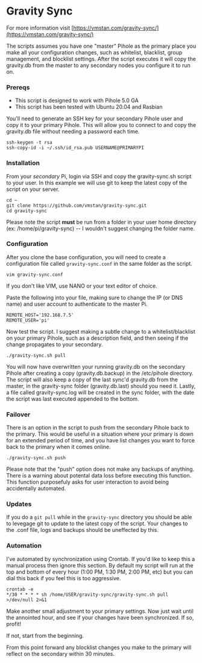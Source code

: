 # Gravity Sync

For more information visit [https://vmstan.com/gravity-sync/](https://vmstan.com/gravity-sync/)

The scripts assumes you have one "master" Pihole as the primary place you make all your configuration changes, such as whitelist, blacklist, group management, and blocklist settings. After the script executes it will copy the gravity.db from the master to any secondary nodes you configure it to run on.

### Prereqs

- This script is designed to work with Pihole 5.0 GA
- This script has been tested with Ubuntu 20.04 and Rasbian

You'll need to generate an SSH key for your secondary Pihole user and copy it to your primary Pihole. This will allow you to connect to and copy the gravity.db file without needing a password each time.

```
ssh-keygen -t rsa
ssh-copy-id -i ~/.ssh/id_rsa.pub USERNAME@PRIMARYPI
```

### Installation

From your *secondary* Pi, login via SSH and copy the gravity-sync.sh script to your user. In this example we will use git to keep the latest copy of the script on your server.

```
cd ~
git clone https://github.com/vmstan/gravity-sync.git
cd gravity-sync
```

Please note the script **must** be run from a folder in your user home directory (ex: /home/pi/gravity-sync) -- I wouldn't suggest changing the folder name.

### Configuration

After you clone the base configuration, you will need to create a configuration file called `gravity-sync.conf` in the same folder as the script.

```
vim gravity-sync.conf
```

If you don't like VIM, use NANO or your text editor of choice.

Paste the following into your file, making sure to change the IP (or DNS name) and user account to authenticate to the master Pi.

```
REMOTE_HOST='192.168.7.5'
REMOTE_USER='pi'
```

Now test the script. I suggest making a subtle change to a whitelist/blacklist on your primary Pihole, such as a description field, and then seeing if the change propagates to your secondary.

```
./gravity-sync.sh pull
```

You will now have overwritten your running gravity.db on the secondary Pihole after creating a copy (gravity.db.backup) in the /etc/pihole directory. The script will also keep a copy of the last sync'd gravity.db from the master, in the gravity-sync folder (gravity.db.last) should you need it. Lastly, a file called gravity-sync.log will be created in the sync folder, with the date the script was last executed appended to the bottom.

### Failover

There is an option in the script to push from the secondary Pihole back to the primary. This would be useful in a situation where your primary is down for an extended period of time, and you have list changes you want to force back to the primary when it comes online.

```
./gravity-sync.sh push
```

Please note that the "push" option does not make any backups of anything. There is a warning about potental data loss before executing this function. This function purposefuly asks for user interaction to avoid being accidentally automated.

### Updates

If you do a `git pull` while in the `gravity-sync` directory you should be able to levegage git to update to the latest copy of the script. Your changes to the .conf file, logs and backups should be uneffected by this.

### Automation

I've automated by synchronization using Crontab. If you'd like to keep this a manual process then ignore this section. By default my script will run at the top and bottom of every hour (1:00 PM, 1:30 PM, 2:00 PM, etc) but you can dial this back if you feel this is too aggressive.

```
crontab -e
*/30 * * * * sh /home/USER/gravity-sync/gravity-sync.sh pull >/dev/null 2>&1
```

Make another small adjustment to your primary settings. Now just wait until the annointed hour, and see if your changes have been synchronized. If so, profit!

If not, start from the beginning.

From this point forward any blocklist changes you make to the primary will reflect on the secondary within 30 minutes.
